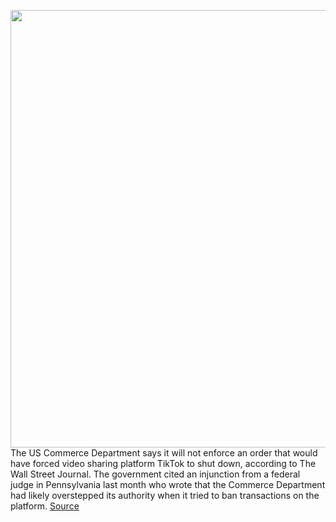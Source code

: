 <img src='https://cdn.vox-cdn.com/thumbor/aVYsZfE8QkLNZIuG004X5mDnCog=/0x0:2040x1360/1200x800/filters:focal(857x517:1183x843)/cdn.vox-cdn.com/uploads/chorus_image/image/67781041/acastro_200713_1777_tikTok_0001.0.0.jpg' width='700px' /><br/>
The US Commerce Department says it will not enforce an order that would have forced video sharing platform TikTok to shut down, according to The Wall Street Journal. The government cited an injunction from a federal judge in Pennsylvania last month who wrote that the Commerce Department had likely overstepped its authority when it tried to ban transactions on the platform.
<a href='https://www.theverge.com/2020/11/12/21562947/tiktok-us-government-no-shutdown-china-trump-security'> Source <a/>